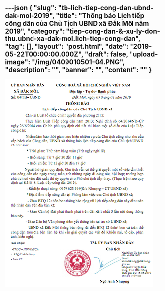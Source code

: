 ---json
{
    "slug": "tb-lich-tiep-cong-dan-ubnd-dak-mol-2019",
    "title": "Thông báo Lịch tiếp công dân của Chủ Tịch  UBND xã Đắk Môl năm 2019",
    "category": "tiep-cong-dan-&-xu-ly-don-thu.ubnd-xa-dak-mol.lich-tiep-cong-dan",
    "tag": [],
    "layout": "post.html",
    "date": "2019-05-22T00:00:00.000Z",
    "draft": false,
    "upload-image": "/img/0409010501-04.PNG",
    "description": "",
    "banner": "",
    "__content__": ""
}
---
<p><img alt="" src="/img/0409010501-04.PNG" /></p>
